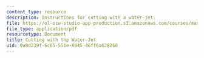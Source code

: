 ```yaml
---
content_type: resource
description: Instructions for cutting with a water-jet.
file: https://ol-ocw-studio-app-production.s3.amazonaws.com/courses/mas-863-how-to-make-almost-anything-fall-2002/0a8d239f6c65551e894546ff6a628260_cuttingwiththewaterjet.pdf
file_type: application/pdf
resourcetype: Document
title: Cutting with the Water-Jet
uid: 0a8d239f-6c65-551e-8945-46ff6a628260
---
```

